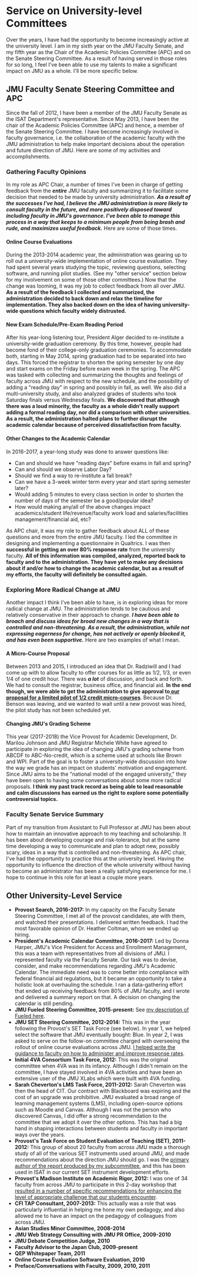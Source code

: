 # Service on University-level Committees

Over the years, I have had the opportunity to become increasingly active at the university level. I am in my sixth year on the JMU Faculty Senate, and my fifth year as the Chair of the Academic Policies Committee (APC) and on the Senate Steering Committee. As a result of having served in those roles for so long, I feel I've been able to use my talents to make a significant impact on JMU as a whole. I'll be more specific below.

## JMU Faculty Senate Steering Committee and APC

Since the fall of 2012, I have been a member of the JMU Faculty Senate as the ISAT Department's representative. Since May 2013, I have been the chair of the Academic Policies Committee (APC) and hence, a member of the Senate Steering Committee. I have become increasingly involved in faculty governance, i.e. the collaboration of the academic faculty with the JMU administration to help make important decisions about the operation and future direction of JMU. Here are some of my activities and accomplishments.

### Gathering Faculty Opinions

In my role as APC Chair, a number of times I've been in charge of getting feedback from the **_entire_** JMU faculty and summarizing it to facilitate some decision that needed to be made by university administration. **_As a result of the successes I've had, I believe the JMU administration is more likely to consult faculty in the future, and more positively disposed toward including faculty in JMU's governance. I've been able to manage this process in a way that keeps to a minimum people from being brash and rude, and maximizes useful feedback._** Here are some of those times.

#### Online Course Evaluations

During the 2013-2014 academic year, the administration was gearing up to roll out a university-wide implementation of online course evaluation. They had spent several years studying the topic, reviewing questions, selecting software, and running pilot studies. (See my "other service" section below for my involvement on some of those other committees.) Now that the change was looming, it was my job to collect feedback from all over JMU. **As a result of the feedback I collected and summarized, the administration decided to back down and relax the timeline for implementation. They also backed down on the idea of having university-wide questions which faculty widely distrusted.**

#### New Exam Schedule/Pre-Exam Reading Period

After his year-long listening tour, President Alger decided to re-institute a university-wide graduation ceremony. By this time, however, people had become fond of their college-only graduation ceremonies. To accommodate both, starting in May 2014, spring graduation had to be separated into two days. This forced the registrar to shorten the spring semester by one day and start exams on the Friday before exam week in the spring. The APC was tasked with collecting and summarizing the thoughts and feelings of faculty across JMU with respect to the new schedule, and the possibility of adding a "reading day" in spring and possibly in fall, as well. We also did a multi-university study, and also analyzed grades of students who took Saturday finals versus Wednesday finals. **We discovered that although there was a loud minority, the faculty as a whole didn't really support adding a formal reading day, nor did a comparison with other universities. As a result, the administration halted plans to further disrupt the academic calendar because of perceived dissatisfaction from faculty.**

#### Other Changes to the Academic Calendar

In 2016-2017, a year-long study was done to answer questions like:

* Can and should we have "reading days" before exams in fall and spring?
* Can and should we observe Labor Day?
* Should we find a way to re-institute a fall break?
* Can we have a 3-week winter term every year and start spring semester later?
* Would adding 5 minutes to every class section in order to shorten the number of days of the semester be a good/popular idea?
* How would making any/all of the above changes impact academics/student life/revenue/faculty work load and salaries/facilities management/financial aid, etc?

As APC chair, it was my role to gather feedback about ALL of these questions and more from the entire JMU faculty. I led the committee in designing and implementing a questionnaire in Qualtrics. I was then **successful in getting an over 80% response rate** from the university faculty. **All of this information was compiled, analyzed, reported back to faculty and to the administration. They have yet to make any decisions about if and/or how to change the academic calendar, but as a result of my efforts, the faculty will definitely be consulted again.**

### Exploring More Radical Change at JMU

Another impact I think I've been able to have, is in exploring ideas for more radical change at JMU. The administration tends to be cautious and relatively conservative in their approach to change. **_I have been able to broach and discuss ideas for broad new changes in a way that is controlled and non-threatening. As a result, the administration, while not expressing eagerness for change, has not actively or openly blocked it, and has even been supportive._** Here are two examples of what I mean.

#### A Micro-Course Proposal

Between 2013 and 2015, I introduced an idea that Dr. Radziwill and I had come up with to allow faculty to offer courses for as little as 1/2, 1/3, or even 1/4 of one credit hour. There was **_a lot_** of discussion, and back and forth. We had to consult the registrar, business office, and financial aid. **In the end though, we were able to get the administration to give approval to[ our proposal for a limited pilot of 1/2 credit micro-courses](https://github.com/morphatic/isat-portfolio/raw/master/supporting_materials/misc/2015--APC--PlanForMicroCoursePilot.pdf)**. Because Dr. Benson was leaving, and we wanted to wait until a new provost was hired, the pilot study has not been scheduled yet.

#### Changing JMU's Grading Scheme

This year (2017-2018) the Vice Provost for Academic Development, Dr. Marilou Johnson and JMU Registrar Michele White have agreed to participate in exploring the idea of changing JMU's grading scheme from ABCDF to ABC-No-credit, which is a scheme used at schools like Brown and WPI. Part of the goal is to foster a university-wide discussion into how the way we grade has an impact on students' motivation and engagement. Since JMU aims to be the "national model of the engaged university," they have been open to having some conversations about some more radical proposals. **I think my past track record as being able to lead reasonable and calm discussions has earned us the right to explore some potentially controversial topics.**

### Faculty Senate Service Summary

Part of my transition from Assistant to Full Professor at JMU has been about how to maintain an innovative approach to my teaching and scholarship. It has been about developing courage and risk-tolerance, but at the same time developing a way to communicate and plan to adopt new, possibly scary, ideas in a way that is controlled and non-threatening. As APC chair, I've had the opportunity to practice this at the university level. Having the opportunity to influence the direction of the whole university without having to become an administrator has been a really satisfying experience for me. I hope to continue in this role for at least a couple more years.

## Other University-Level Service

* **Provost Search, 2016-2017:** In my capacity on the Faculty Senate Steering Committee, I met all of the provost candidates, ate with them, and watched their presentations. I delivered written feedback. I had the most favorable opinion of Dr. Heather Coltman, whom we ended up hiring.
* **President's Academic Calendar Committee, 2016-2017:** Led by Donna Harper, JMU's Vice President for Access and Enrollment Management, this was a team with representatives from all divisions of JMU. I represented faculty via the Faculty Senate. Our task was to devise, consider, and make recommendations regarding JMU's Academic Calendar. The immediate need was to come better into compliance with federal financial aid regulations, but it became an opportunity to take a holistic look at overhauling the schedule. I ran a data-gathering effort that ended up receiving feedback from 80% of JMU faculty, and I wrote and delivered a summary report on that. A decision on changing the calendar is still pending.
* **JMU Fueled Steering Committee, 2015-present:** See [my description of Fueled here](/teaching/fueled.md). 
* **JMU SET Steering Committee, 2012-2014:** This was in the year following the Provost's SET Task Force (see below). In year 1, we helped select the software that JMU eventually bought: Blue. In year 2, I was asked to serve on the follow-on committee charged with overseeing the rollout of online course evaluations across JMU. [I helped write the guidance to faculty on how to administer and improve response rates](https://github.com/morphatic/isat-portfolio/raw/master/supporting_materials/misc/2013--Blue--UppingYourResponseRate.pdf).
* **Initial 4VA Consortium Task Force, 2012:** This was the original committee when 4VA was in its infancy. Although I didn't remain on the committee, I have stayed involved in 4VA activities and have been an extensive user of the JMU XLabs which were built with 4VA funding.
* **Sarah Cheverton's LMS Task Force, 2011-2012:** Sarah Cheverton was then the head of CIT. Our contract with Blackboard was expiring and the cost of an upgrade was prohibitive. JMU evaluated a broad range of learning management systems (LMS), including open-source options such as Moodle and Canvas. Although I was not the person who discovered Canvas, I did offer a strong recommendation to the committee that we adopt it over the other options. This has had a big hand in shaping interactions between students and faculty in important ways over the years.
* **Provost's Task Force on Student Evaluation of Teaching (SET), 2011-2012:** This group of about 20 faculty from across JMU made a thorough study of all of the various SET instruments used around JMU, and made recommendations about the direction JMU should go. I was the [primary author of the report produced by my subcommittee](https://github.com/morphatic/isat-portfolio/raw/master/supporting_materials/misc/2012--SETTaskForce-EvaluationSubcommiteeReport--2012-02-14.pdf), and this has been used in ISAT in our current SET instrument development efforts.
* **Provost's Madison Institute on Academic Rigor, 2012:** I was one of 34 faculty from across JMU to participate in this 2-day workshop that [resulted in a number of specific recommendations for enhancing the level of appropriate challenge that our students encounter](https://www.jmu.edu/facultysenate/wm_library/MadisonInstituteFinal.pdf).
* **CFI TAP Consultant, 2007-2013:** This actually was a role that was particularly influential in helping me hone my own pedagogy, and also allowed me to have an impact on the pedagogy of colleagues from across JMU.
* **Asian Studies Minor Committee, 2008-2014**
* **JMU Web Strategy Consulting with JMU PR Office, 2009-2010**
* **JMU Debate Competition Judge, 2010**
* **Faculty Advisor to the Japan Club, 2009-present**
* **QEP Whitepaper Team, 2011**
* **Online Course Evaluation Software Evaluation, 2010**
* **Preface/Conversations with Faculty, 2009, 2010, 2011**